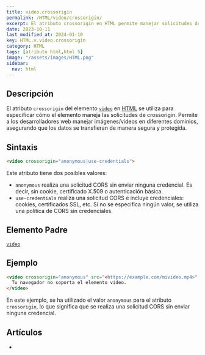 ```yaml
---
title: video.crossorigin
permalink: /HTML/video/crossorigin/
excerpt: El atributo crossorigin en HTML permite manejar solicitudes de crossorigin para imágenes/videos en diferentes dominios de manera segura.
date: 2023-10-11
last_modified_at: 2024-01-10
key: HTML.v.video.crossorigin
category: HTML
tags: [atributo html,html 5]
image: "/assets/images/HTML.png"
sidebar:
  nav: html
---
```


## Descripción


El atributo `crossorigin` del elemento [`video`](https://www.w3api.com/HTML/video/) en [HTML](https://www.manualweb.net/html/) se utiliza para especificar cómo el elemento maneja las solicitudes de crossorigin. Permite a los desarrolladores web manejar imágenes/videos en diferentes dominios, asegurando que los datos se transfieran de manera segura y protegida.


## Sintaxis


```html
<video crossorigin="anonymous|use-credentials">

```


Este atributo tiene dos posibles valores:

- `anonymous` realiza una solicitud CORS sin enviar ninguna credencial. Es decir, sin cookie, certificado X.509 o autenticación básica.
- `use-credentials` realiza una solicitud CORS e incluye credenciales: cookies, certificados SSL, etc. Si no se especifica ningún valor, se utiliza una política de CORS sin credenciales.

## Elemento Padre


[`video`](https://www.w3api.com/HTML/video/)


## Ejemplo


```html
<video crossorigin="anonymous" src="<https://example.com/mivideo.mp4>" controls>
  Tu navegador no soporta el elemento video.
</video>

```


En este ejemplo, se ha utilizado el valor `anonymous` para el atributo `crossorigin`, lo que significa que se realiza una solicitud CORS sin enviar ninguna credencial.


## Artículos

- 
